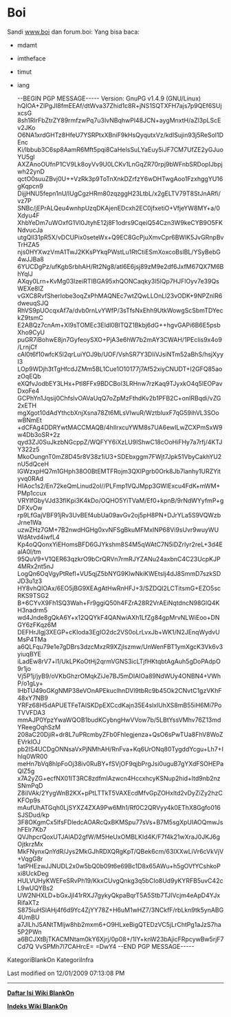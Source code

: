 # Boi

Sandi www.boi dan forum.boi: Yang bisa baca:

  * mdamt
  * imtheface
  * timut
  * iang

      --BEGIN PGP MESSAGE-----
      Version: GnuPG v1.4.9 (GNU/Linux)
      hQIOA+ZlPgJI8fmEEAf/dtWva37Zhid1c8R+jNS1SQTXFH7ajs7p9QEf6SUjxcsG
      8sh1RlrFbZtrZY89rmfzwPq7u3IvNBqhwPl48JCN+aygMnxtH/aZl3pLScEv2JKo
      O6NA1xrdGHTz8HfeU7YSRPtxXBniF9kHsQyqutxVz/kdISujin93j5ReSol1DEnc
      Ki/lbbub3C6sp8AamR6Mft5pqi8CaHeIsSuLYaEuy5iJF7CM7UfZE2yGJuoYU5gl
      AXZAnoOUfnP1CV9Lk8oyVv9U0LCKv1LnGqZR70rpj9bWFnbSRDopIJbpjwh22ynD
      qctO0suuZBvj0U++VzRk3p9ToTnXnkDZrfzY6wDHTwgAoo1FzxhggYU16gKqpcn9
      DijjHNU5fepn1nU/lUgCgzHRm80zqzggH23LtbL/x2gELTV79T8StJnARfi/vz7P
      SNBc/jEPrALQeu4wnhpUzqDKAjenEDcxh2EC0jfxetiO+VfjeYW8MY+a/0Xdyu4F
      XhbYeDm7uWOxfG1Vl0JtyhE12j8F1odrs9CqeiQ54Czn3W9keCYB9O5FKNdvucJa
      utgQll31pR5X/vDCUPix0seteWx+Q9EC8GcPjuXmvCpr6BWlK5JvGRnpBvTrHZA5
      njs0HYXwzVmA1TwJ2KKsPYkqPWstLu1RtCtiESmXoxcoBslBL/YSyBebG4wJJBa8
      6YUCDgPz/ufKgbSrbhAH/Rt2Ng8/atl6E6jsj89zM9e2df6JxfM67QX7M6BhYqlJ
      AXqy0Lrn+KvMg03IzeiRTIBGA95xhQONCaqky3l5lQp7HJFlOyv7e39QsWEXe8IZ
      vGXC8RvfSherIobe3oqZxPhMAQNEc7wtZQwLLOnLl23vODK+9NPZnlR6dweuqSJQ
      RhVS9pUOcqxAf7a/dvb0rnLvYWfP/3sTfsNxEhh9UtkWowgScSbmTDYeckZ9tsmC
      E2ABQz7cnAm+XI9sTOMEc3Eldl0BlTQZ1Bkbj6dG++hgvGAPi6B6E5psbXho9CyU
      puGR7iBohwE8jn7GyfeoySXO+PjA3e6hW7b2mAY3CWAH/1PEclis9x4o9/LrnjCf
      cAl0t6f10wfcK5l2qrLuiYOJ9b/UOF/VshSR7Y3DIiVJsiNTm52aBhS/hsjXyyI3
      LOp9WDjh3tTgHfcdJZMm5BL1Cue1O10177j7Af52xiyCNUDT+I2GFQ85aozOqEQb
      eXQfvJodbEY3LHx+Ptl8FFx9BDCBol3LRHnw7rzKaq9TJyxkO4q5IEOPavDxoFe4
      GCPhYn1Jqsij0ChfslvOAVaUqQ7oZpMzFthdKv2b1PFB2C+onIRBqdi/vZG2xETH
      mgXgot10dAdYthcbXnjXsna78Zt6MLsVIwuR/WztbluxF7qG59ihVL3SOowBNmEt
      +dCFAg4DDRYwtMACCMAQB/4hllrxcuYWM8s7UA6ewILwZCXPmSxW9w4Db3oSR+2z
      qyd3ZJ0SuJkzbNGcppZ/WQFYY6iXzLU9IShwC18cOoHiFHy7a7rfj/4KTJY322z5
      MkoOungnT0mZ8D45r8V38z1iU3+SDEbxggm7FWjt7Jpk51VbyCakhYU2nU5dQceH
      lGWzxpHQ7m1GHph38O0BtEMTFRojm3QXIPgrb0Ork8Jb7lanhy1URZYityvq0RAd
      HIAoc1s2/En72keQmLinud2oI//PLFmp1VQJMpp3GWlExcu4FdK+mWM+PMp1ccux
      VRYIfGbyVJd33fIKpi3K4kDo/OQHO5YiTVaM/Ef0+kpnB/9rNdWYyfmP+gDFXvOw
      rp9LfGajVBF91jRv3UvBEf4ubUa09avGv2oj5pH8PN+DJrYLa5S9VQWzbJrne1Wa
      uzwZHz7GM+7B2nwdHGHg0xvNFSgBkuMFMxINP68Vi9sUvr9wuyWUWdAtvd4iwfL4
      Kp4oQQonxYiEHomsBFD6GJYkshm8S4M5qWAtC7N5iDZrIyr2reL+3d4EalA0l/tm
      95QuV9+V1QER63qzkrO9bCrQRVn7rmRJYZANu24axbnC4C23UcpKJP4MRx2nt5nJ
      LogQn6OqVgyPtRefl+VU5qjZ5bNYG9KlwNkiKWEtsIj4dJ8SmmD7szkSDJD3u1z3
      HY8vhQIOAx/6EO5jBG9XEAgAtHwRnHFJ+3/SZDQI2LCTitsmG+EZO5scRKS9TSG2
      B+6CYvX9Fh1SQ3Wah+Fr9ggiQ50h4FZrA28R2VrAEiNqtdncN98GlQ4KH3nadrm5
      wd4Jnde8gQkA6Y+x12QQYkF4QANwiAXh1LfZg84gpMrvNLWiEoo+DNGY6zFKqz6M
      DEFHrJIgj3XEGP+cKIoda3EgIO2dc2VS0oLrLvxJb+WK1/N2JEnqWydvUMsP4TMa
      a6QLFqu79e1e7gDBrs3dzcMxzR9XZjlszmw/UnWenFBT1ymXgcK3Vk6v3yiuqBYE
      iLadEw8rV7+l1/UkLPKoOtHj2qrmVGNS3icLTjfHKtqbtAgAuh5gDoPAdpO9r1jo
      Vj5P1j/jyB9/oVKbGhzrOMqkZiJe7BJ5mDIAIOa89NdWUy4ONBN4+VWhP/o1gLy+
      IHbTU49oGKgNMP38eVOnAPEkuclhnDVl9tbRc9b45Ok2CNvtC1gzVKhF48xY7NB9
      YRFz68H5dAPUETFeTAISKDpEXCcdKajn35E4slxlUhXS8mB55iH6Mi7PoTVVFDA3
      mmAJP0YpzYwaWQOB1budKCybngHwVVow7b/5LBtYssVMhv76Z13mdYReegOqhSzM
      208aC20DjiR+dr8L7uPRcmbyZFb0FhIegjenza+QsO6sPwTUa8FhV8WoZEVrkIOJ
      pb2IS4UCDgONNsaVxPjNMhAH/RnFva+Kq6UrONq80TygddYcgu+Lh7+IhIq0WR00
      meHn7bVq8hlpFoOj38iv0RuBY+fSVjOF9qjbPrgJsi0uguB7gYXdFSOHEPaQlZ5g
      x7A2yZG+ecfNX01IT3RC8zdfmIAzwcn4HccxhcyKSNup2hid+ltd9nb2nzSNmPqD
      Z8iIVAk/2YygWnB2KX+pPtLTTkT5VAXEcdMfvGpZOHxltd2vDyZiZy2hzCKFOp9s
      mAufUhATGqh0LjSYXZ4ZXA9Pw6Mh1/Rf0C2QRVyy4k0EThX8Ggfo016SJSDud/kp
      3F8OKgmCx5lfsFDledcAOARcQxBKMSpu77sVs+B7M5sgXpUIAOQmwJshFElr7Kb7
      QVJhpcrQoxUTJAlAD2gfW/M5HeUxOMBLKId4K/F7f4k21wXraJ0JKJ6gOjtkrzMx
      MkFNynxQnYdR/Jys2MkGJhRDXQRgKpT/QBek6cm/63IXXwLiVr6cVkVjV+VqgG8r
      1atPHEzwJJNUDL2x0w5bQ0b09t6e69Bc1D8x65AWu+h5gOVfYCshkoPxi8UckDeg
      HULVUHyKWEFeSRvPh19/KkxCUvgQnkg3q5bCIo8Ud9yKYRFB5uvC42cL9wUQYBs2
      UW2NHXLD+bGxJjI41rRXJ7gykyQkpaBqrT5A5Stb7TJIVcjm4eApD4YJxRifaXTz
      S875iuHSlAHj4f6d9Yc4ZjYY78Z+H6uM1wHZ7/3NCkfF/rbLkn9tk5ynABG4UmBU
      a7JlLhJ5ANtTMljw8hb2mxm6+O9HLxeBigQTEDzVC5jLrChtPg1aJzS7ha5P2PWn
      a6BCJXtBjTKACMNtam0kY6Xjrj/0p08+/1IY+knW23bAjicFRpcywBw5rjF7Cd7Q
      VvSPMh7l7CAHrcE=
      =DwY4
      --END PGP MESSAGE-----

KategoriBlankOn KategoriInfra

Last modified on 12/01/2009 07:13:08 PM
 
---
[**Daftar Isi Wiki BlankOn**](/DaftarIsi/README.md)
 
[**Indeks Wiki BlankOn**](/Indeks.md)

